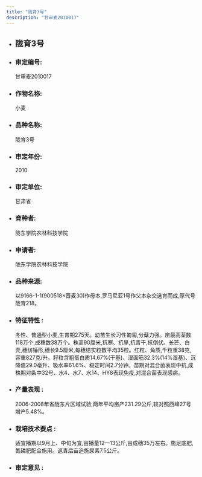 ```yaml
---
title: "陇育3号"
description: "甘审麦2010017"
---
```

* ## 陇育3号
* ###  审定编号:  
   甘审麦2010017

*  ### 作物名称:  
   小麦

*   ###  品种名称: 
    陇育3号

*   ### 审定年份: 
    2010

*   ### 审定单位:  
    甘肃省

*   ### 育种者:  
    陇东学院农林科技学院

*   ### 申请者:  
    陇东学院农林科技学院

*   ### 品种来源:  
    以9166-1-1(900518×晋麦30)作母本,罗马尼亚1号作父本杂交选育而成,原代号陇育218。

*   ### 特征特性 : 
    冬性、普通型小麦,生育期275天。幼苗生长习性匍匐,分蘖力强。亩最高茎数118万个,成穗数38万个。株高90厘米,抗寒、抗旱,抗青干,抗倒伏。长芒、白壳,穗纺锤形,穗长9.5厘米,每穗结实粒数平均35粒。红粒、角质,千粒重38克,容重827克/升。籽粒含粗蛋白质14.67%(干基)、湿面筋32.3%(14%湿基)、沉降值29.0毫升、吸水率61.6%、稳定时间2.7分钟。苗期对混合菌表现中抗,成株期对条中32号、水4、水7、水14、HY8表现免疫,对混合菌表现感病。

*   ### 产量表现 : 
    2006-2008年省陇东片区域试验,两年平均亩产231.29公斤,较对照西峰27号增产5.48%。

*   ### 栽培技术要点 : 
    适宜播期以9月上、中旬为宜,亩播量12—13公斤,亩成穗35万左右。施足底肥,氮磷肥配合施用。返青后亩追施尿素7.5公斤。

*   ### 审定意见 : 
    
